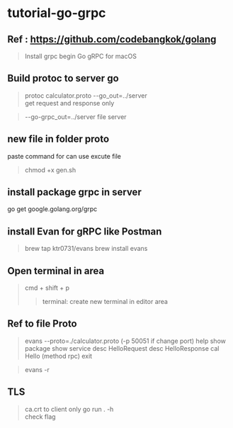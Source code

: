 # tutorial-go-grpc

## Ref : https://github.com/codebangkok/golang
> Install grpc begin Go gRPC for macOS


## Build protoc to server go

> protoc calculator.proto --go_out=../server  
get request and response only

> --go-grpc_out=../server
file server


## new file in folder proto
paste command for can use excute file
> chmod +x gen.sh


## install package grpc in server
go get google.golang.org/grpc

## install Evan for gRPC like Postman
> brew tap ktr0731/evans
> brew install evans

## Open terminal in area
> cmd + shift + p
> >terminal: create new terminal in editor area


## Ref to file Proto
> evans --proto=./calculator.proto (-p 50051 if change port)
help
show package
show service
desc HelloRequest
desc HelloResponse
cal Hello (method rpc)
exit

> evans -r

## TLS
> ca.crt to client only
> go run . -h  
check flag